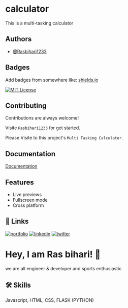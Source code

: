 # calculator
This is a multi-tasking calculator


## Authors

- [@Rasbihari1233](https://www.github.com/Rasbihari1233/)


## Badges

Add badges from somewhere like: [shields.io](https://shields.io/)

[![MIT License](https://img.shields.io/badge/License-MIT-green.svg)](https://choosealicense.com/licenses/mit/)


## Contributing

Contributions are always welcome!

Visite `Rasbihari1233` for get started.

Please Visite to this project's `Multi Tasking Calculator`.

## Documentation

[Documentation](https://github.com/Rasbihari1233/)


## Features
 
- Live previews
- Fullscreen mode
- Cross platform


## 🔗 Links
[![portfolio](https://img.shields.io/badge/my_portfolio-000?style=for-the-badge&logo=ko-fi&logoColor=white)](https://github.com/Rasbihari1233/)
[![linkedin](https://img.shields.io/badge/linkedin-0A66C2?style=for-the-badge&logo=linkedin&logoColor=white)](https://www.linkedin.com/in/ras-bihari-965672232/)
[![twitter](https://img.shields.io/badge/twitter-1DA1F2?style=for-the-badge&logo=twitter&logoColor=white)](https://twitter.com/Officialrasuthakur101/)


# Hey, I am Ras bihari! 👋
we are all engineer & developer and sports enthusiastic




## 🛠 Skills
Javascript, HTML, CSS, FLASK (PYTHON)

